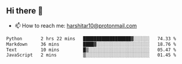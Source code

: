 ## Hi there 👋
- 📫 How to reach me: harshitar10@protonmail.com  
<!--START_SECTION:waka-->

```txt
Python       2 hrs 22 mins   ██████████████████▓░░░░░░   74.33 %
Markdown     36 mins         ████▓░░░░░░░░░░░░░░░░░░░░   18.76 %
Text         10 mins         █▒░░░░░░░░░░░░░░░░░░░░░░░   05.47 %
JavaScript   2 mins          ▒░░░░░░░░░░░░░░░░░░░░░░░░   01.45 %
```

<!--END_SECTION:waka-->

<!--
**hharshitarora/hharshitarora** is a ✨ _special_ ✨ repository because its `README.md` (this file) appears on your GitHub profile.

Here are some ideas to get you started:

- 🔭 I’m currently working on ...
- 🌱 I’m currently learning ...
- 👯 I’m looking to collaborate on ...
- 🤔 I’m looking for help with ...
- 💬 Ask me about ...
- 📫 How to reach me: ...
- 😄 Pronouns: ...
- ⚡ Fun fact: ...
-->
